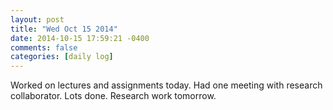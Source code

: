 ```yaml
---
layout: post
title: "Wed Oct 15 2014"
date: 2014-10-15 17:59:21 -0400
comments: false
categories: [daily log]
---
```


Worked on lectures and assignments today. Had one meeting with research
collaborator. Lots done. Research work tomorrow.
